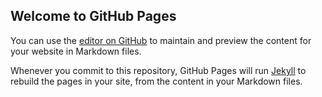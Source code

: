 ## Welcome to GitHub Pages

You can use the [editor on GitHub](https://github.com/HannaChernihina/HannaChernihina.github.io/edit/master/index.md) to maintain and preview the content for your website in Markdown files.

Whenever you commit to this repository, GitHub Pages will run [Jekyll](https://jekyllrb.com/) to rebuild the pages in your site, from the content in your Markdown files.

